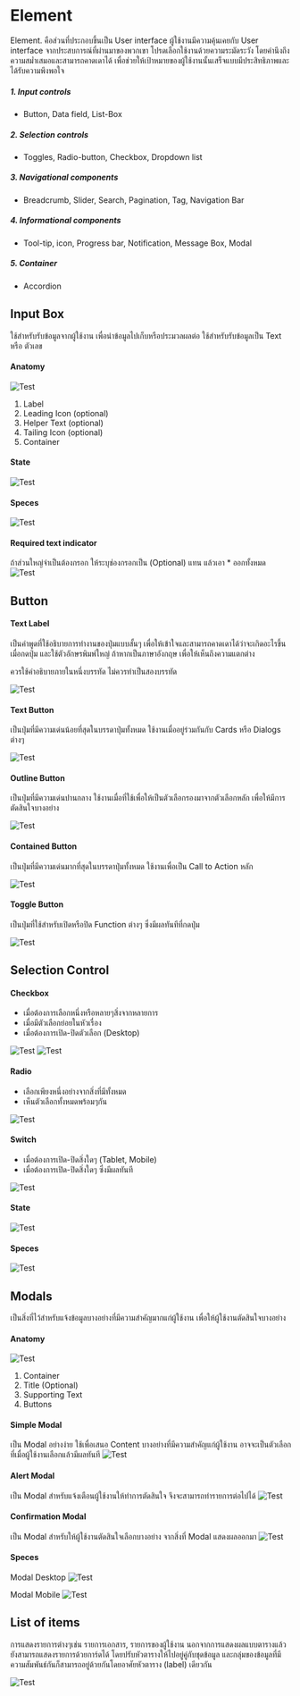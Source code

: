 Element
==========

Element. คือส่วนที่ประกอบขึ้นเป็น User interface ผู้ใช้งานมีความคุ้นเคยกับ User interface จากประสบการณ์ที่ผ่านมาของพวกเขา โปรดเลือกใช้งานด้วยความระมัดระวัง โดยคำนึงถึงความสม่ำเสมอและสามารถคาดเดาได้ เพื่อช่วยให้เป้าหมายของผู้ใช้งานนั้นเสร็จแบบมีประสิทธิภาพและได้รับความพึงพอใจ

##### 1. Input controls
- Button, Data field, List-Box

##### 2. Selection controls
- Toggles, Radio-button, Checkbox, Dropdown list
  
##### 3. Navigational components
- Breadcrumb, Slider, Search, Pagination, Tag, Navigation Bar

##### 4. Informational components
- Tool-tip, icon, Progress bar, Notification, Message Box, Modal

##### 5. Container
- Accordion

## Input Box
ใช้สำหรับรับข้อมูลจากผู้ใช้งาน เพื่อนำข้อมูลไปเก็บหรือประมวลผลต่อ ใช้สำหรับรับข้อมูลเป็น Text หรือ ตัวเลข

#### Anatomy
![Test](images/text-box/Text-Box-Anatomy.jpg)
1. Label
2. Leading Icon (optional)
3. Helper Text (optional)
4. Tailing Icon (optional)
5. Container 

#### State
![Test](images/text-box/Text-Box-State.jpg)

#### Speces
![Test](images/text-box/Text-Box-Spec.jpg)

#### Required text indicator
ถ้าส่วนใหญ่จำเป็นต้องกรอก ให้ระบุช่องกรอกเป็น (Optional) แทน แล้วเอา * ออกทั้งหมด
![Test](images/text-box/Text-Box-Indicator.jpg)


## Button

#### Text Label

เป็นคำพูดที่ใช้อธิบายการทำงานของปุ่มแบบสั้นๆ เพื่อให้เข้าใจและสามารถคาดเดาได้ว่าจะเกิดอะไรขึ้นเมื่อกดปุ่ม และใช้ตัวอักษรพิมพ์ใหญ่ ถ้าหากเป็นภาษาอังกฤษ เพื่อให้เห็นถึงความแตกต่าง

ควรใช้คำอธิบายภายในหนึ่งบรรทัด ไม่ควรทำเป็นสองบรรทัด

![Test](images/button/Text-Label-Case.jpg)

#### Text Button

เป็นปุ่มที่มีความเด่นน้อยที่สุดในบรรดาปุ่มทั้งหมด ใช้งานเมื่ออยู่ร่วมกันกับ Cards หรือ Dialogs ต่างๆ

![Test](images/button/Text-Button.jpg)

#### Outline Button

เป็นปุ่มที่มีความเด่นปานกลาง ใช้งานเมื่อที่ใช้เพื่อให้เป็นตัวเลือกรองมาจากตัวเลือกหลัก เพื่อให้มีการตัดสินใจบางอย่าง

![Test](images/button/Outline-Button.jpg)

#### Contained Button

เป็นปุ่มที่มีความเด่นมากที่สุดในบรรดาปุ่มทั้งหมด ใช้งานเพื่อเป็น Call to Action หลัก

![Test](images/button/Contained-Button.jpg)

#### Toggle Button

เป็นปุ่มที่ใช้สำหรับเปิดหรือปิด Function ต่างๆ ซึ่งมีผลทันทีที่กดปุ่ม

![Test](images/button/Toggle-Button.jpg)


## Selection Control

#### Checkbox

- เมื่อต้องการเลือกหนึ่งหรือหลายๆสิ่งจากหลายการ
- เมื่อมีตัวเลือกย่อยในหัวเรื่อง
- เมื่อต้องการเปิด-ปิดตัวเลือก (Desktop)

![Test](images/input-control/Checkbox-Case.jpg)
![Test](images/input-control/Select-all-Case.jpg)


#### Radio

- เลือกเพียงหนึ่งอย่างจากสิ่งที่มีทั้งหมด
- เห็นตัวเลือกทั้งหมดพร้อมๆกัน

![Test](images/input-control/Radio-Case.jpg)


#### Switch
- เมื่อต้องการเปิด-ปิดสิ่งใดๆ (Tablet, Mobile)
- เมื่อต้องการเปิด-ปิดสิ่งใดๆ ซึ่งมีผลทันที

![Test](images/input-control/Switch-Case.jpg)

#### State

![Test](images/input-control/State.jpg)


#### Speces

![Test](images/input-control/Specs.jpg)

## Modals
เป็นสิ่งที่ไว้สำหรับแจ้งข้อมูลบางอย่างที่มีความสำคัญมากแก่ผู้ใช้งาน เพื่อให้ผู้ใช้งานตัดสินใจบางอย่าง

#### Anatomy
![Test](images/modals/Modal-Anatomy.jpg)
1. Container
2. Title (Optional)
3. Supporting Text
4. Buttons

#### Simple Modal
เป็น Modal อย่างง่าย ใช้เพื่อเสนอ Content บางอย่างที่มีความสำคัญแก่ผู้ใช้งาน อาจจะเป็นตัวเลือกที่เมื่อผู้ใช้งานเลือกแล้วมีผลทันที
![Test](images/modals/Simple-Modal.jpg)

#### Alert Modal
เป็น Modal สำหรับแจ้งเตือนผู้ใช้งานให้ทำการตัดสินใจ จึงจะสามารถทำรายการต่อไปได้
![Test](images/modals/Alert-Modal.jpg)

#### Confirmation Modal
เป็น Modal สำหรับให้ผู้ใช้งานตัดสินใจเลือกบางอย่าง จากสิ่งที่ Modal แสดงผลออกมา
![Test](images/modals/Confirmation-Modal.jpg)
 
#### Speces
 
 Modal Desktop
![Test](images/modals/Modal-Desktop-Spec.jpg)

 Modal Mobile
 ![Test](images/modals/Modal-Mobile-Spec.jpg)



## List of items
การแสดงรายการต่างๆเช่น รายการเอกสาร, รายการของผู้ใช้งาน นอกจากการแสดงผลแบบตารางแล้ว ยังสามารถแสดงรายการด้วยการ์ดได้ โดยปรับหัวตารางให้ไปอยู่คู่กับชุดข้อมูล และกลุ่มของข้อมูลที่มีความสัมพันธ์กันก็สามารถอยู่ด้วยกันโดยอาศัยหัวตาราง (label) เดียวกัน

![Test](images/element-list/list01.png)